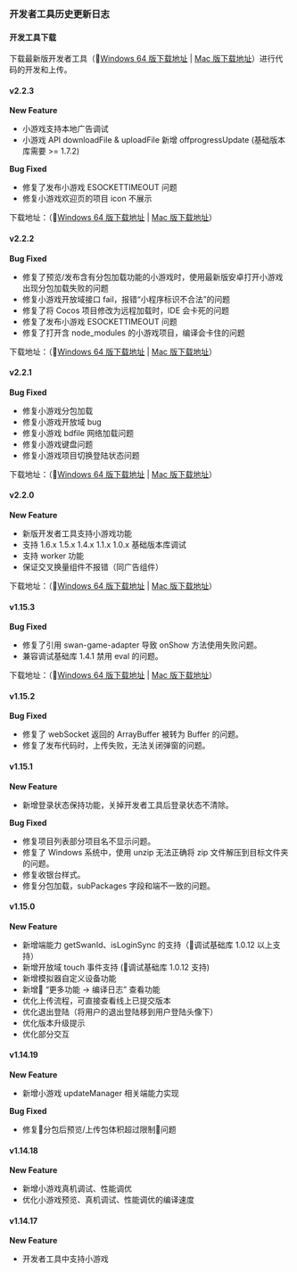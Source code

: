 ### 开发者工具历史更新日志

#### 开发工具下载

下载最新版开发者工具（[Windows 64 版下载地址](http://smartprogram.baidu.com/mappconsole/api/devDownload?system=windows&type=online) | [Mac 版下载地址](http://smartprogram.baidu.com/mappconsole/api/devDownload?system=mac&type=online)）进行代码的开发和上传。

#### v2.2.3
**New Feature**
- 小游戏支持本地广告调试
- 小游戏 API downloadFile & uploadFile 新增 offprogressUpdate (基础版本库需要 >= 1.7.2)


**Bug Fixed**

- 修复了发布小游戏 ESOCKETTIMEOUT 问题
- 修复小游戏欢迎页的项目 icon 不展示

下载地址：（[Windows 64 版下载地址](http://smartprogram.baidu.com/mappconsole/api/devDownload?system=windows&version=2.2.3&type=online) | [Mac 版下载地址](http://smartprogram.baidu.com/mappconsole/api/devDownload?system=mac&version=2.2.3&type=online)）

#### v2.2.2
**Bug Fixed**

- 修复了预览/发布含有分包加载功能的小游戏时，使用最新版安卓打开小游戏出现分包加载失败的问题
- 修复小游戏开放域接口 fail，报错“小程序标识不合法”的问题
- 修复了将 Cocos 项目修改为远程加载时，IDE 会卡死的问题
- 修复了发布小游戏 ESOCKETTIMEOUT 问题
- 修复了打开含 node_modules 的小游戏项目，编译会卡住的问题

下载地址：（[Windows 64 版下载地址](http://smartprogram.baidu.com/mappconsole/api/devDownload?system=windows&version=2.2.2&type=online) | [Mac 版下载地址](http://smartprogram.baidu.com/mappconsole/api/devDownload?system=mac&version=2.2.2&type=online)）


#### v2.2.1
**Bug Fixed**
- 修复小游戏分包加载
- 修复小游戏开放域 bug
- 修复小游戏 bdfile 网络加载问题
- 修复小游戏键盘问题
- 修复小游戏项目切换登陆状态问题

下载地址：（[Windows 64 版下载地址](http://smartprogram.baidu.com/mappconsole/api/devDownload?system=windows&version=2.2.1&type=online) | [Mac 版下载地址](http://smartprogram.baidu.com/mappconsole/api/devDownload?system=mac&version=2.2.1&type=online)）

#### v2.2.0
**New Feature**
- 新版开发者工具支持小游戏功能
- 支持 1.6.x 1.5.x 1.4.x 1.1.x 1.0.x 基础版本库调试
- 支持 worker 功能
- 保证交叉换量组件不报错（同广告组件）

下载地址：（[Windows 64 版下载地址](http://smartprogram.baidu.com/mappconsole/api/devDownload?system=windows&version=2.2.0&type=online) | [Mac 版下载地址](http://smartprogram.baidu.com/mappconsole/api/devDownload?system=mac&version=2.2.0&type=online)）

#### v1.15.3
**Bug Fixed**
- 修复了引用 swan-game-adapter 导致 onShow 方法使用失败问题。
- 兼容调试基础库 1.4.1 禁用 eval 的问题。

下载地址：（[Windows 64 版下载地址](http://smartprogram.baidu.com/mappconsole/api/devDownload?system=windows&version=1.15.3&type=online) | [Mac 版下载地址](http://smartprogram.baidu.com/mappconsole/api/devDownload?system=mac&version=1.15.3&type=online)）

#### v1.15.2
**Bug Fixed**
- 修复了 webSocket 返回的 ArrayBuffer 被转为 Buffer 的问题。
- 修复了发布代码时，上传失败，无法关闭弹窗的问题。

#### v1.15.1
**New Feature**
- 新增登录状态保持功能，关掉开发者工具后登录状态不清除。

**Bug Fixed**
- 修复项目列表部分项目名不显示问题。
- 修复了 Windows 系统中，使用 unzip 无法正确将 zip 文件解压到目标文件夹的问题。
- 修复收银台样式。
- 修复分包加载，subPackages 字段和端不一致的问题。

#### v1.15.0
**New Feature**
- 新增端能力 getSwanId、isLoginSync 的支持（调试基础库 1.0.12 以上支持）
- 新增开放域 touch 事件支持 (调试基础库 1.0.12 支持)
- 新增模拟器自定义设备功能
- 新增 “更多功能 -> 编译日志” 查看功能
- 优化上传流程，可直接查看线上已提交版本
- 优化退出登陆（将用户的退出登陆移到用户登陆头像下）
- 优化版本升级提示
- 优化部分交互

#### v1.14.19
**New Feature**
- 新增小游戏 updateManager 相关端能力实现

**Bug Fixed**
- 修复分包后预览/上传包体积超过限制问题

#### v1.14.18
**New Feature**
- 新增小游戏真机调试、性能调优
- 优化小游戏预览、真机调试、性能调优的编译速度

#### v1.14.17
**New Feature**
- 开发者工具中支持小游戏
